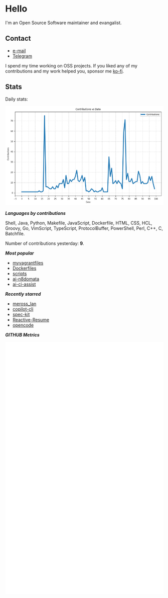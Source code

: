 
# Hello

I'm an Open Source Software maintainer and evangalist.

## Contact

- [e-mail](mailto:askb23@gmail.com)
- [Telegram]()

I spend my time working on OSS projects. If you liked any of
my contributions and my work helped you, sponsor me [ko-fi](https://ko-fi.com/askb23).

## Stats

Daily stats:

![contributions graph](graph.png)

***Languages by contributions***

Shell, Java, Python, Makefile, JavaScript, Dockerfile, HTML, CSS, HCL, Groovy, Go, VimScript, TypeScript, ProtocolBuffer, PowerShell, Perl, C++, C, Batchfile.

Number of contributions yesterday: **9**.

***Most popular***

- [myvagrantfiles](https://github.com/askb/myvagrantfiles)
- [Dockerfiles](https://github.com/askb/Dockerfiles)
- [scripts](https://github.com/askb/scripts)
- [ai-n8domata](https://github.com/askb/ai-n8domata)
- [ai-ci-assist](https://github.com/askb/ai-ci-assist)

***Recently starred***

- [meross_lan](https://github.com/krahabb/meross_lan)
- [copilot-cli](https://github.com/github/copilot-cli)
- [spec-kit](https://github.com/github/spec-kit)
- [Reactive-Resume](https://github.com/AmruthPillai/Reactive-Resume)
- [opencode](https://github.com/sst/opencode)

***GITHUB Metrics***

![Metrics](https://github.com/askb/askb/blob/main/github-metrics.svg)


